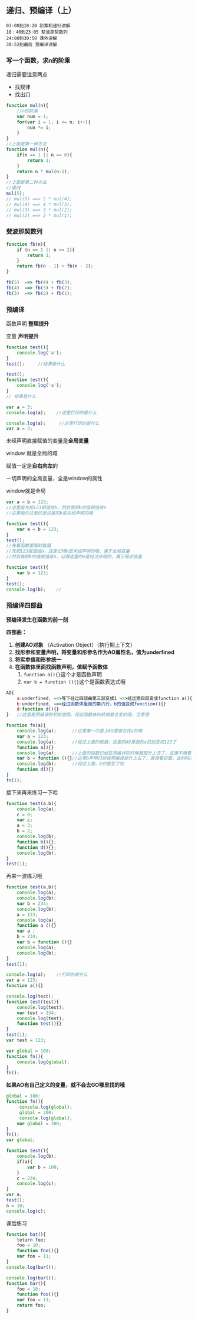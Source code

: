 ##  递归、预编译（上）

```
03:00到18:20 阶乘和递归讲解
18：40到23:05 斐波那契数列 
24:00到30:50 课外讲解
30:52到最后 预编译详解

```

### 写一个函数，求n的阶乘

递归需要注意两点

- 找规律
- 找出口

```javascript
function mul(n){
    //n的阶乘
    var num = 1;
    for(var i = 1; i <= n; i++){
        nun *= i;
    }
}
//上面是第一种方法
function mul(n){
    if(n == 1 || n == 0){
        return 1;
    }
    return n * mul(n-1);
}
//上面是第二种方法
//递归
mul(5);
// mul(5) ==> 5 * mul(4);
// mul(4) ==> 4 * mul(3);
// mul(3) ==> 3 * mul(2);
// mul(2) ==> 2 * mul(1);
```

### 斐波那契数列

```javascript
function fb(n){
    if (n == 1 || n == 2){
        return 1;
    }
    return fb(n - 1) + fb(n - 2);
}

fb(5)  ==> fb(4) + fb(3);
fb(4)  ==> fb(3) + fb(2);
fb(3)  ==> fb(2) + fb(1);
```

### 预编译

函数声明 **整理提升**

变量   **声明提升**

```javascript
function test(){
	console.log('a');
}
test();     //结果是什么
```

```javascript
test();
function test(){
	console.log('a');
}
// 结果是什么
```

```javascript
var a = 3;
console.log(a);    //这里打印的是什么
```

```javascript
console.log(a);     //这里打印的是什么
var a = 3;
```

未经声明直接赋值的变量是**全局变量**

window 就是全局的域

赋值一定是**自右向左**的

一切声明的全局变量，全是window的属性

window就是全局

```javascript
var a = b = 123;
//这里是先把123赋值给b，然后再把b的值赋值给a
//这里指的注意的是这里的b是未经声明的哦
```

```javascript
function test(){
    var a = b = 123;
}
test();
//先看函数里面的赋值
//先把123赋值给b，这里记得b是未经声明的哦，属于全局变量
//然后再把b的值赋值给a，记得这里的a是经过声明的，属于局部变量
```

```javascript
function test(){
 	var b = 123;   
}
test();
console.log(b);    //
```

### 预编译四部曲

**预编译发生在函数的前一刻**

**四部曲：**

1. **创建AO对象**  （Activation Object）（执行期上下文）
2. **找形参和变量声明，将变量和形参名作为AO属性名，值为underfined**
3. **将实参值和形参统一**
4. **在函数体里面找函数声明，值赋予函数体**
   1. `function a(){}`这个才是函数声明
   2. `var b = function (){}`这个是函数表达式哦

```javascript
AO{
    a:underfined, ==>等下经过四部曲第三部变成1 ==>经过第四部变成function a(){}
    b:underfined, ==>经过函数体里面的第六行，b的值变成function(){}
    d:function d(){}
}   //这里是预编译的初始值哦，经过函数体的转换是会变的哦，注意哦

function fn(a){
    console.log(a);      //这里第一次是上AO里面去找a的哦
    var a = 123;
    console.log(a);      //经过上面的赋值，这里的AO里面的a已经变成123了
    function a(){}
    console.log(a);      //上面的函数已经在预编译的时候被提升上去了，这里不用看，结果跟上面一样的哈
    var b = function (){}//这里b声明已经被预编译提升上去了，直接看后面，此时AO里面b的值会变成function(){}
    console.log(b);      //经过上面，b的值变了哈
    function d(){}
}
fn(1);
```

接下来再来练习一下哈

```javascript
function test(a,b){
    console.log(a);
    c = 0;
    var c;
    a = 3;
    b = 2;
    console.log(b);
    function b(){};
    function d(){};
    console.log(b);
}
test(1);
```

再来一波练习哦

```javascript
function test(a,b){
    console.log(a);
    console.log(b);
    var b = 234;
    console.log(b);
    a = 123;
    console.log(a);
    function a (){}
    var a ;
    b = 234;
    var b = function (){}
    console.log(a);
    console.log(b);
}
test(1);
```

```javascript
console.log(a);    //打印的是什么
var a = 123;
function a(){}
```

```javascript
console.log(test);
function test(test){
    console.log(test);
    var test = 234;
    console.log(test);
    function test(){}
}
test(1);
var test = 123;
```

```javascript
var global = 100;
function fn(){
    console.log(global);
}
fn();
```

**如果AO有自己定义的变量，就不会去GO哪里找的哦**

```javascript
global = 100;
function fn(){
     console.log(global);
     global = 200;
     console.log(global);
    var global = 300;
}
fn();
var global; 
```

```javascript
function test(){
    console.log(b);
    if(a){
        var b = 100;
    }
    c = 234;
    console.log(c);
}
var a;
test();
a = 10;
console.log(c);
```

课后练习

```javascript
function bat(){
    teturn foo;
    foo = 10;
    function foo(){}
    var foo = 11;
}
console.log(bar());
```

```javascript
console.log(bar());
function bar(){
    foo = 10;
    function foo(){}
    var foo = 11;
    return foo;
}
```

